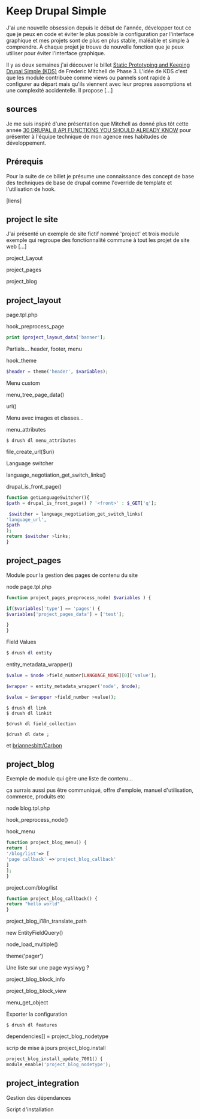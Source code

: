 # Keep Drupal Simple

J'ai une nouvelle obsession depuis le début de l'année, développer tout ce que je
peux en code et éviter le plus possible la configuration par l'interface graphique
et mes projets sont de plus en plus stable, maléable et simple à comprendre. À 
chaque projet je trouve de nouvelle fonction que je peux utiliser pour éviter 
l'interface graphique.

Il y as deux semaines j'ai découver le billet [Static Prototyping and Keeping 
Drupal Simple (KDS)](bit.ly/k-d-s) de Frederic Mitchell de Phase 3. L'idée de KDS 
c'est que les module contribuée comme views ou pannels sont rapide à configurer
au départ mais qu'ils viennent avec leur propres assomptions et une complexité
accidentelle. Il propose [...]

## sources 

Je me suis inspiré d'une présentation que Mitchell as donné plus tôt cette année 
[30 DRUPAL 8 API FUNCTIONS YOU SHOULD ALREADY KNOW](https://bit.ly/d8-api) pour 
présenter à l'équipe technique de mon agence mes habitudes de développement. 


## Prérequis

Pour la suite de ce billet je présume une connaissance des concept de base des 
techniques de base de drupal comme l'override de template et l'utilisation
de hook.

[liens]

## project le site
J'ai présenté un exemple de site fictif nommé 'project' et trois module exemple 
qui regroupe des fonctionnalité commune à tout les projet de site web [...]

project_Layout

project_pages

project_blog


## project_layout

page.tpl.php

hook_preprocess_page

```php
print $project_layout_data['banner'];
```

Partials... header, footer, menu

hook_theme

``` php
$header = theme('header', $variables);
```

Menu custom

menu_tree_page_data()

url()

Menu avec images et classes... 
 
menu_attributes

```console
$ drush dl menu_attributes
```

file_create_url($uri)

Language switcher

language_negotiation_get_switch_links()

drupal_is_front_page()

``` php
function getLanguageSwitcher(){
$path = drupal_is_front_page() ? '<front>' : $_GET['q'];

 $switcher = language_negotiation_get_switch_links(
'language_url', 
$path
);
return $switcher >links;
}
```



## project_pages

Module pour la gestion des pages de contenu du site

node page.tpl.php

```php
function project_pages_preprocess_node( $variables ) {

if($variables['type'] == 'pages') {
$variables['project_pages_data'] = ['test'];

}
}
```

Field Values

```php
$ drush dl entity
```

entity_metadata_wrapper()

```php
$value = $node >field_number[LANGUAGE_NONE][0]['value'];
```
 
```php
$wrapper = entity_metadata_wrapper('node', $node);
```
 
```php
$value = $wrapper >field_number >value(); 
```

```console
$ drush dl link 
$ drush dl linkit
```
 
```console
$drush dl field_collection
```

```console
$drush dl date ; 
```
 
et [briannesbitt/Carbon](https://github.com/briannesbitt/Carbon)




## project_blog
Exemple de module qui gère une liste de contenu... 
 
ça aurrais aussi pus être communiqué, offre d'emploie,
manuel d'utilisation, commerce, produits etc

node blog.tpl.php

hook_preprocess_node()

hook_menu
```php
function project_blog_menu() {
return [
'/blog/list'=> [
'page callback' =>'project_blog_callback'
]
];
}
```

project.com/blog/list

```php
function project_blog_callback() {
return "hello world"
}
```

project_blog_i18n_translate_path

new EntityFieldQuery()

node_load_multiple()

theme('pager')

Une liste sur une page wysiwyg ?

project_blog_block_info 

project_blog_block_view

menu_get_object

Exporter la configuration 

``` console
$ drush dl features
```
dependencies[] = project_blog_nodetype

scrip de mise à jours
project_blog.install

```php
project_blog_install_update_7001() {
module_enable('project_blog_nodetype');
```

## project_integration 

Gestion des dépendances

Script d'installation


